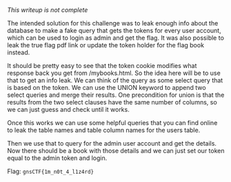 *This writeup is not complete*

The intended solution for this challenge was to leak enough info about the database to make a fake query that gets the tokens for every user account, which can be used to login as admin and get the flag. 
It was also possible to leak the true flag pdf link or update the token holder for the flag book instead.

It should be pretty easy to see that the token cookie modifies what response back you get from /mybooks.html.
So the idea here will be to use that to get an info leak.
We can think of the query as some select query that is based on the token.
We can use the UNION keyword to append two select queries and merge their results.
One precondition for union is that the results from the two select clauses have the same number of columns, so we can just guess and check until it works.

Once this works we can use some helpful queries that you can find online to leak the table names and table column names for the users table.

Then we use that to query for the admin user account and get the details. Now there should be a book with those details and we can just set our token equal to the admin token and login.

Flag: `gnsCTF{1m_n0t_4_l1z4rd}`
